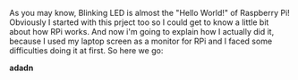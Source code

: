 As you may know, Blinking LED is almost the "Hello World!" of Raspberry Pi!
Obviously I started with this prject too so I could get to know a little bit about how RPi works.
And now i'm going to explain how I actually did it, because I used my laptop screen as a monitor for RPi and I faced some difficulties doing it at first. So here we go:

<b>adadn</b>
